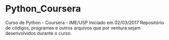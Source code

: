 # Python_Coursera
Curso de Python - Coursera - IME/USP
Iniciado em 02/03/2017
Repositório de códigos, programas e outros arquivos que por ventura sejam desenvolvidos durante o curso.

